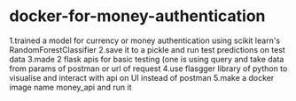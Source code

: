 # docker-for-money-authentication
1.trained  a  model for currency or money authentication using scikit learn's  RandomForestClassifier 
2.save it to a pickle and run test predictions on test data
3.made 2 flask apis for basic testing (one is using query and take data from params of postman or url of request
4.use flasgger library of python to visualise and interact with api on UI instead of postman
5.make a docker image name money_api and run it
